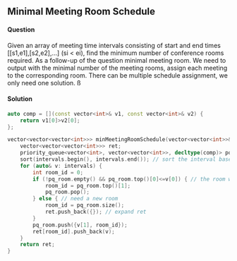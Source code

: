 ## Minimal Meeting Room Schedule

#### Question
Given an array of meeting time intervals consisting of start and end times [[s1,e1],[s2,e2],...] (si < ei), find the minimum number of conference rooms required.
As a follow-up of the question minimal meeting room. We need to output with the minimal number of the meeting rooms, assign each meeting to the corresponding room. There can be multiple schedule assignment, we only need one solution.
ß
#### Solution
```c++
auto comp = [](const vector<int>& v1, const vector<int>& v2) {
    return v1[0]>v2[0];
};

vector<vector<vector<int>>> minMeetingRoomSchedule(vector<vector<int>>& intervals) {
    vector<vector<vector<int>>> ret;
    priority_queue<vector<int>, vector<vector<int>>, decltype(comp)> pq_room(comp); // <latest meeting end time, room id>1
    sort(intervals.begin(), intervals.end()); // sort the interval based on the start time, the end time doesn't matter
    for (auto& v: intervals) {
        int room_id = 0;
        if (!pq_room.empty() && pq_room.top()[0]<=v[0]) { // the room with the earliest end time has finished before meeting v
            room_id = pq_room.top()[1];
            pq_room.pop();
        } else { // need a new room
            room_id = pq_room.size();
            ret.push_back({}); // expand ret 
        }
        pq_room.push({v[1], room_id});
        ret[room_id].push_back(v);
    }
    return ret;
}
```
